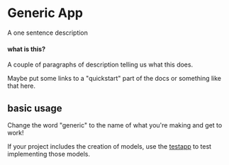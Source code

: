 # Generic App
A one sentence description

#### what is this?

A couple of paragraphs of description telling us what this does.

Maybe put some links to a "quickstart" part of the docs or something like that here.


## basic usage

Change the word "generic" to the name of what you're making and get to work!

If your project includes the creation of models,
use the [testapp](https://github.com/hangarunderground/generic/tree/master/generic/testproject) to test implementing those models.




